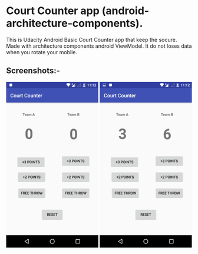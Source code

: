 # Court Counter app (android-architecture-components).

This is Udacity Android Basic Court Counter app that keep the socure. Made with architecture components android ViewModel.
It do not loses data when you rotate your mobile.

## Screenshots:-

<img src="https://github.com/krunalpatel3/Court-Counter-with-android-architecture-components/blob/master/Screenshots/Screenshot_20180808-111219.png" width="250" height="450" />
<img src="https://github.com/krunalpatel3/Court-Counter-with-android-architecture-components/blob/master/Screenshots/Screenshot_20180808-111230.png" width="250" height="450" />


